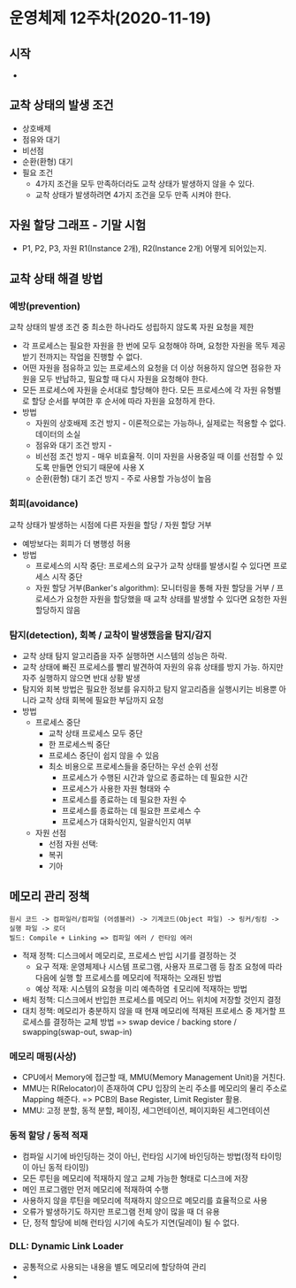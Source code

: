 # 운영체제 12주차(2020-11-19)

## 시작

* 


## 교착 상태의 발생 조건 

* 상호배제
* 점유와 대기
* 비선점
* 순환(환형) 대기
* 필요 조건
  * 4가지 조건을 모두 만족하더라도 교착 상태가 발생하지 않을 수 있다. 
  * 교착 상태가 발생하려면 4가지 조건을 모두 만족 시켜야 한다.

## 자원 할당 그래프 - 기말 시험

* P1, P2, P3, 자원 R1(Instance 2개), R2(Instance 2개) 어떻게 되어있는지.

## 교착 상태 해결 방법

### 예방(prevention)

교착 상태의 발생 조건 중 최소한 하나라도 성립하지 않도록 자원 요청을 제한

* 각 프로세스는 필요한 자원을 한 번에 모두 요청해야 하며, 요청한 자원을 목두 제공받기 전까지는 작업을 진행할 수 없다.
* 어떤 자원을 점유하고 있는 프로세스의 요청을 더 이상 허용하지 않으면 점유한 자원을 모두 반납하고, 필요할 때 다시 자원을 요청해야 한다.
* 모든 프로세스에 자원을 순서대로 할당해야 한다. 모든 프로세스에 각 자원 유형별로 할당 순서를 부여한 후 순서에 따라 자원을 요청하게 한다.
* 방법
  * 자원의 상호배제 조건 방지 - 이론적으로는 가능하나, 실제로는 적용할 수 없다. 데이터의 소실
  * 점유와 대기 조건 방지 - 
  * 비선점 조건 방지 - 매우 비효율적. 이미 자원을 사용중일 때 이를 선점할 수 있도록 만들면 안되기 때문에 사용 X
  * 순환(환형) 대기 조건 방지 - 주로 사용할 가능성이 높음

### 회피(avoidance)

교착 상태가 발생하는 시점에 다른 자원을 할당 / 자원 할당 거부

* 예방보다는 회피가 더 병행성 허용
* 방법
  * 프로세스의 시작 중단: 프로세스의 요구가 교착 상태를 발생시킬 수 있다면 프로세스 시작 중단
  * 자원 할당 거부(Banker's algorithm): 모니터링을 통해 자원 할당을 거부 / 프로세스가 요청한 자원을 할당했을 때 교착 상태를 발생할 수 있다면 요청한 자원 할당하지 않음

### 탐지(detection), 회복 / 교착이 발생했음을 탐지/감지

* 교착 상태 탐지 알고리즘을 자주 실행하면 시스템의 성능은 하락.
* 교착 상태에 빠진 프로세스를 빨리 발견하여 자원의 유휴 상태를 방지 가능. 하지만 자주 실행하지 않으면 반대 상황 발생
* 탐지와 회복 방법은 필요한 정보를 유지하고 탐지 알고리즘을 실행시키는 비용뿐 아니라 교착 상태 회복에 필요한 부담까지 요청
* 방법
  * 프로세스 중단
    * 교착 상태 프로세스 모두 중단
    * 한 프로세스씩 중단
    * 프로세스 중단이 쉽지 않을 수 있음
    * 최소 비용으로 프로세스들을 중단하는 우선 순위 선정
      * 프로세스가 수행된 시간과 앞으로 종료하는 데 필요한 시간
      * 프로세스가 사용한 자원 형태와 수
      * 프로세스를 종료하는 데 필요한 자원 수
      * 프로세스를 종료하는 데 필요한 프로세스 수
      * 프로세스가 대화식인지, 일괄식인지 여부
  * 자원 선점
    * 선점 자원 선택: 
    * 복귀
    * 기아

## 메모리 관리 정책

```
원시 코드 -> 컴파일러/컴파일 (어셈블러) -> 기계코드(Object 파일) -> 링커/링킹 -> 실행 파일 -> 로더
빌드: Compile + Linking => 컴파일 에러 / 런타임 에러
```

* 적재 정책: 디스크에서 메모리로, 프로세스 반입 시기를 결정하는 것
  * 요구 적재: 운영체제나 시스템 프로그램, 사용자 프로그램 등 참조 요청에 따라 다음에 실행 할 프로세스를 메모리에 적재하는 오래된 방법
  * 예상 적재: 시스템의 요청을 미리 예측하염 ㅔ모리에 적재하는 방법
* 배치 정책: 디스크에서 반입한 프로세스를 메모리 어느 위치에 저장할 것인지 결정
* 대치 정책: 메모리가 충분하지 않을 때 현재 메모리에 적재된 프로세스 중 제거할 프로세스를 결정하는 교체 방법
  => swap device / backing store / swapping(swap-out, swap-in)

### 메모리 매핑(사상)

* CPU에서 Memory에 접근할 때, MMU(Memory Management Unit)을 거친다.
* MMU는 R(Relocator)이 존재하여 CPU 입장의 논리 주소를 메모리의 물리 주소로 Mapping 해준다.
  => PCB의 Base Register, Limit Register 활용.
* MMU: 고정 분할, 동적 분할, 페이징, 세그먼테이션, 페이지화된 세그먼테이션

### 동적 할당 / 동적 적재

* 컴파일 시기에 바인딩하는 것이 아닌, 런타임 시기에 바인딩하는 방법(정적 타이밍이 아닌 동적 타이밍)
* 모든 루틴을 메모리에 적재하지 않고 교체 가능한 형태로 디스크에 저장
* 메인 프로그램만 먼저 메모리에 적재하여 수행
* 사용하지 않을 루틴을 메모리에 적재하지 않으므로 메모리를 효율적으로 사용
* 오류가 발생하기도 하지만 프로그램 전체 양이 많을 때 더 유용
* 단, 정적 할당에 비해 런타임 시기에 속도가 지연(딜레이) 될 수 없다.

### DLL: Dynamic Link Loader

* 공통적으로 사용되는 내용을 별도 메모리에 할당하여 관리
* 